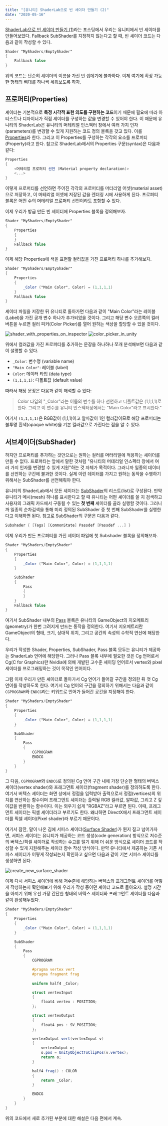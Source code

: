 ```yaml
---
title: "[유니티] ShaderLab으로 빈 셰이더 만들기 (2)"
date: "2020-05-16"
---
```


[ShaderLab으로 빈 셰이더 만들기 (1)]: https://sungkukpark.github.io/unity_bare_bone_shaderlab_shader_1/
[Properties]: https://docs.unity3d.com/Manual/SL-Properties.html
[SubShader]: https://docs.unity3d.com/Manual/SL-SubShader.html
[Pass]: https://docs.unity3d.com/Manual/SL-Pass.html
[Surface Shader]: https://docs.unity3d.com/Manual/SL-SurfaceShaders.html

[ShaderLab으로 빈 셰이더 만들기 (1)]라는 포스팅에서 우리는 유니티에서 빈 셰이더를 만들어보았다. Fallback SubShader를 지정하지 않는다고 할 때, 빈 셰이더 코드는 다음과 같이 작성할 수 있다.

```glsl
Shader "MyShaders/EmptyShader"
{
    Fallback false
}
```

위의 코드는 단순히 셰이더의 이름을 가진 빈 껍데기에 불과하다. 이제 여기에 확장 가능한 형태의 뼈대를 하나씩 세워보도록 하자.

## 프로퍼티(Properties)

셰이더는 기본적으로 **특정 시각적 표현 의도를 구현하는 코드**이기 때문에 필요에 따라 아티스트나 디자이너가 직접 셰이더를 구성하는 값을 변경할 수 있어야 한다. 이 때문에 유니티의 ShaderLab은 유니티의 머테리얼 인스펙터 창에서 여러 가지 인자(parameters)를 변경할 수 있게 지원하는 코드 정의 블록을 갖고 있다. 이를 [Properties]라 한다. 그리고 이 Properties를 구성하는 각각의 요소를 프로퍼티(Property)라고 한다. 참고로 ShaderLab에서의 Properties 구문(syntax)은 다음과 같다:

```glsl
Properties
{
    <머테리얼 프로퍼티 선언 (Material property declaration)>
    <...>
}
```

이렇게 프로퍼티를 선언하면 주어진 각각의 프로퍼티를 머터리얼 어셋(material asset)으로 저장하고, 이 머테리얼 어셋에 저장된 값을 렌더링 시에 사용하게 된다. 프로퍼티 블록은 어떤 수의 머테리얼 프로퍼티 선언이라도 포함할 수 있다.

이제 우리가 방금 만든 빈 셰이더에 Properties 블록을 정의해보자.

```glsl
Shader "MyShaders/EmptyShader"
{
    Properties
    {
    }
    Fallback false
}
```

이제 해당 Properties에 색을 표현할 컬러값을 가진 프로퍼티 하나를 추가해보자.

```glsl
Shader "MyShaders/EmptyShader"
{
    Properties
    {
        _Color ("Main Color", Color) = (1,1,1,1)
    }
    Fallback false
}
```

셰이더 파일을 저장한 뒤 유니티로 돌아가면 다음과 같이 "Main Color"라는 레이블(Label)을 가진 공개 변수 하나가 추가되었을 것이다. 그리고 해당 변수 오른쪽의 컬러 버튼을 누르면 컬러 피커(Color Picker)를 열어 원하는 색상을 할당할 수 있을 것이다.

![shader_with_properties_on_inspector](./unity_bare_bone_shaderlab_shader_2/shader_with_properties_on_inspector.png)
![color_picker_in_unity](./unity_bare_bone_shaderlab_shader_2/color_picker_in_unity.png)

위에서 컬러값을 가진 프로퍼티를 추가하는 문장을 하나하나 쪼개 분석해보면 다음과 같이 설명할 수 있다.

- `_Color`: 변수명 (variable name)
- `"Main Color"`: 레이블 (label)
- `Color`: 데이터 타입 (data type)
- `(1,1,1,1)`: 디폴트값 (default value)

따라서 해당 문장은 다음과 같이 해석할 수 있다:

> Color 타입의 "_Color"라는 이름의 변수를 하나 선언하고 디폴트값은 (1,1,1,1)로 한다. 그리고 이 변수를 유니티 인스펙터상에서는 "Main Color"라고 표시한다."

여기서 `(1,1,1,1)`은 RGB값이 (1,1,1)이고 알파값이 1인 컬러값이므로 해당 프로퍼티는 불투명 흰색(opaque white)을 기본 컬러값으로 가진다는 점을 알 수 있다.

## 서브셰이더(SubShader)

하지만 프로퍼티를 추가하는 것만으로는 원하는 컬러를 머터리얼에 적용하는 셰이더를 만들 수 없다. 프로퍼티는 앞에서 말한 것처럼 "유니티의 머테리얼 인스펙터 창에서 여러 가지 인자를 변경할 수 있게 지원"하는 것 자체가 목적이다. 그러니까 일종의 데이터를 선언하는 구간에 불과한 것이다. 실제 이런 데이터를 가지고 원하는 동작을 수행하기 위해서는 SubShader를 선언해줘야 한다.

유니티의 ShaderLab에서 모든 셰이더는 [SubShader]의 리스트(list)로 구성된다. 만약 유니티가 메시(mesh) 하나를 표시한다고 할 때 유니티는 어떤 셰이더를 쓸 지 검색하고 사용자의 그래픽 카드에서 구동될 수 있는 **첫 번째** 셰이더를 골라 실행할 것이다. 그러니까 일종의 순차검색을 통해 미리 정의된 SubShader 중 첫 번째 SubShader를 실행한다고 이해하면 된다. 참고로 SubShader의 구문은 다음과 같다.

```glsl
Subshader { [Tags] [CommonState] Passdef [Passdef ...] }
```

이제 우리가 만든 프로퍼티를 가진 셰이더 파일에 첫 Subshader 블록을 정의해보자.

```glsl
Shader "MyShaders/EmptyShader"
{
    Properties
    {
        _Color ("Main Color", Color) = (1,1,1,1)
    }

    SubShader
    {
        Pass
        {
        }
    }
    Fallback false
}
```

여기서 SubShader 내부의 [Pass] 블록은 유니티의 GameObject의 지오메트리(geometry)가 한번 그려지게 만드는 동작을 정의한다. 여기서 지오메트리란 GameObject의 형태, 크기, 상대적 위치, 그리고 공간의 속성의 수학적 연산에 해당한다.

우리가 작성한 Shader, Properties, SubShader, Pass 블록 모두는 유니티가 제공하는 ShaderLab 언어에 해당한다. 그러나 Pass 블록 내부에 필요한 것은 Cg 언어로서 Cg(C for Graphics)란 Nvidia에 의해 개발된 고수준 셰이딩 언어로서 vertex와 pixel 세이더를 프로그래밍하는 것이 목적인 언어이다.

그럼 이제 우리가 만든 셰이더로 돌아가서 Cg 언어가 들어갈 구간을 정의한 뒤 첫 Cg 언어를 작성하도록 한다. 여기서 Cg 언어의 구간을 정의하기 위해서는 다음과 같이 `CGPROGRAM`와 `ENDCG`라는 키워드로 언어가 들어간 공간을 지정해야 한다.

```glsl
Shader "MyShaders/EmptyShader"
{
    Properties
    {
        _Color ("Main Color", Color) = (1,1,1,1)
    }

    SubShader
    {
        Pass
        {
            CGPROGRAM
            ENDCG
        }
    }
}
```

그 다음, `CGPROGRAM`와 `ENDCG`로 정의된 Cg 언어 구간 내에 가장 단순한 형태의 버텍스 셰이더(vertex shader)와 프래그먼트 셰이더(fragment shader)를 정의하도록 한다. 여기서 버텍스 셰이더는 화면 상에서 정점을 입력받아 출력으로서 정점(vertices)의 위치를 연산하는 함수이며 프래그먼트 셰이더는 출력될 RGB 컬러값, 알파값, 그리고 Z 깊이값을 반환하는 함수이다. 이는 외우기 쉽게 "RGBAZ"라고 부르면 된다. 이때, 프래그먼트 셰이더는 픽셀 셰이더라고 부르기도 한다. 왜냐하면 DirectX에서 프래그먼트 셰이더를 픽셀 셰이더(Pixel shader)라 부르기 때문이다.

여기서 잠깐, 말이 나온 김에 서피스 셰이더([Surface Shader])가 뭔지 짚고 넘어가자면, 서피스 셰이더는 유니티가 제공하는 코드 생성(code generation) 방식으로 저수준의 버텍스/픽셀 셰이더로 작성하는 수고를 덜기 위해 더 쉬운 방식으로 셰이더 코드를 작성할 수 있게 지원해주는 세이더 함수 작성 방식이다. 만약 유니티에서 제공하는 기존 서피스 셰이더가 어떻게 작성되는지 확인하고 싶으면 다음과 같이 기본 서피스 셰이더를 생성하면 된다.

![create_new_surface_shader](./unity_bare_bone_shaderlab_shader_1/create_new_surface_shader.png)

이제 다시 서피스 셰이더에 비해 저수준에 해당하는 버텍스와 프래그먼트 셰이더를 어떻게 작성하는지 확인해보기 위해 우리가 작성 중이던 셰이더 코드로 돌아오자. 설명 시간을 아끼기 위해 우선 가장 간단한 형태의 버텍스 셰이더와 프래그먼트 셰이더를 다음과 같이 완성해두었다.

```glsl
Shader "MyShaders/EmptyShader"
{
    Properties
    {
        _Color ("Main Color", Color) = (1,1,1,1)
    }

    SubShader
    {
        Pass
        {
            CGPROGRAM

            #pragma vertex vert
            #pragma fragment frag
            
            uniform half4 _Color;

            struct vertexInput
            {
                float4 vertex : POSITION;
            };

            struct vertexOutput
            {
                float4 pos : SV_POSITION;
            };

            vertexOutput vert(vertexInput v)
            {
                vertexOutput o;
                o.pos = UnityObjectToClipPos(v.vertex);
                return o;
            }

            half4 frag() : COLOR
            {
                return _Color;
            }

            ENDCG
        }
    }
}
```

위의 코드에서 새로 추가된 부분에 대한 해설은 다음 편에서 계속.
